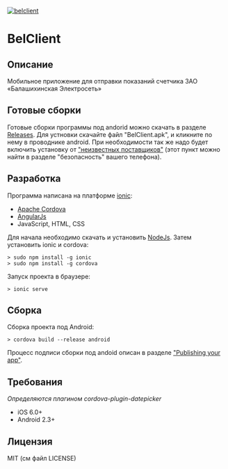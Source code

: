 [![belclient](https://towa48.github.io/bel-client/images/screenshot-small.png)](https://towa48.github.io/bel-client)

# BelClient

## Описание

Мобильное приложение для отправки показаний счетчика ЗАО «Балашихинская Электросеть»

## Готовые сборки

Готовые сборки программы под andorid можно скачать в разделе [Releases](https://github.com/towa48/bel-client/releases).
Для устновки скачайте файл "BelClient.apk", и кликните по нему в проводнике android. При необходимости так же надо будет включить установку от ["неизвестных поставщиков"](http://developer.android.com/distribute/tools/open-distribution.html#unknown-sources) (этот пункт можно найти в разделе "безопасность" вашего телефона).

## Разработка

Программа написана на платформе [ionic](http://ionicframework.com/):
* [Apache Cordova](https://cordova.apache.org/)
* [AngularJs](https://angular.io/)
* JavaScript, HTML, CSS

Для начала необходимо скачать и установить [NodeJs](https://nodejs.org/).
Затем установить ionic и cordova:
```shell
> sudo npm install -g ionic
> sudo npm install -g cordova
```

Запуск проекта в браузере:
```shell
> ionic serve
```

## Сборка

Сборка проекта под Android:
```shell
> cordova build --release android
```

Процесс подписи сборки под andoid описан в разделе ["Publishing your app"](http://ionicframework.com/docs/guide/publishing.html).

## Требования
_Определяются плагином cordova-plugin-datepicker_

* iOS 6.0+
* Android 2.3+

## Лицензия

MIT (см файл LICENSE)
